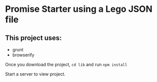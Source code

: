 # Promise Starter using a Lego JSON file

## This project uses:
* grunt
* browserify

Once you download the project, `cd lib` and run `npm install`

Start a server to view project.